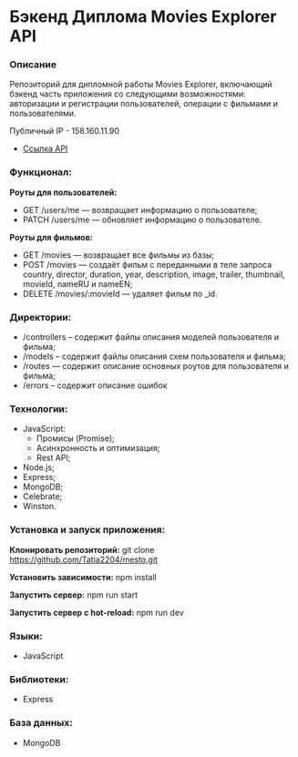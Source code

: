 # Бэкенд Диплома Movies Explorer API
### Описание
Репозиторий для дипломной работы Movies Explorer, включающий бэкенд часть приложения со следующими возможностями: авторизации и регистрации пользователей, операции с фильмами и пользователями.

Публичный IP - 158.160.11.90
* [Ссылка API](https://api.kami2022.nomoredomains.icu)

### Функционал:
**Роуты для пользователей:**
* GET /users/me — возвращает информацию о пользователе;
* PATCH /users/me — обновляет информацию о пользователе.

**Роуты для фильмов:**

* GET /movies — возвращает все фильмы из базы;
* POST /movies — создаёт фильм с переданными в теле запроса country, director, duration, year, description, image, trailer, thumbnail, movieId, nameRU и nameEN;
* DELETE /movies/:movieId — удаляет фильм по _id.

### Директории:
* /controllers – содержит файлы описания моделей пользователя и фильма;
* /models – содержит файлы описания схем пользователя и фильма;
* /routes — содержит описание основных роутов для пользователя и фильма;
* /errors – содержит описание ошибок

### Технологии:

* JavaScript:
  * Промисы (Promise);
  * Асинхронность и оптимизация;
  * Rest API;
* Node.js;
* Express;
* MongoDB;
* Сelebrate;
* Winston.

### Установка и запуск приложения:

**Клонировать репозиторий:**
git clone https://github.com/Tatia2204/mesto.git

**Установить зависимости:**
npm install

**Запустить сервер:**
npm run start

**Запустить сервер с hot-reload:**
npm run dev

### Языки:

* JavaScript

### Библиотеки:

* Express

### База данных:

* MongoDB
